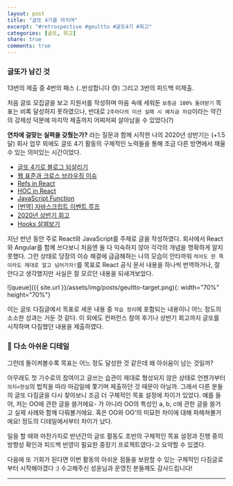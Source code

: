 ```yaml
---
layout: post
title: "글또 4기를 마치며"
excerpt: "#retrospective #geultto #글또4기 #회고"
categories: [글또, 회고]
share: true
comments: true
---
```


### 글또가 남긴 것

13번의 제출 중 4번의 패스 (..반성합니다 😓) 그리고 3번의 피드백 미제출.

처음 글또 모집글을 보고 지원서를 작성하며 마음 속에 세워둔 `보증금 100% 돌려받기` 목표는 비록 달성하지 못하였으나,
반대로 `2주마다의 미션 실패 시 예치금 차감`이라는 약간의 강제성 덕분에 마지막 제출까지 어찌저찌 살아남을 수 있었다(?)

**연차에 걸맞는 실력을 갖췄는가?** 라는 질문과 함께 시작한 나의 2020년 상반기는 (+1.5달)
회사 업무 외에도 글또 4기 활동의 구체적인 노력들을 통해 조금 다른 방면에서 채울 수 있는 의미있는 시간이었다.

* [글또 4기로 블로그 되살리기](https://chanmi-lee.github.io/articles/2020-03/why-geultto)
* [웹 표준과 크로스 브라우징 이슈](https://chanmi-lee.github.io/articles/2020-03/web-standard-and-cross-browsing-issue)
* [Refs in React](https://chanmi-lee.github.io/articles/2020-04/refs-in-react)
* [HOC in React](https://chanmi-lee.github.io/articles/2020-04/what-is-hoc-and-how-to-use-it-in-react)
* [JavaScript Function](https://chanmi-lee.github.io/articles/2020-05/JavaScript-Function)
* [[번역] 자바스크립트 이벤트 루프](https://chanmi-lee.github.io/articles/2020-06/JavaScript-Visualized-Event-Loop)
* [2020년 상반기 회고](https://chanmi-lee.github.io/articles/2020-07/the-first-half-of-2020)
* [Hooks 살펴보기](https://chanmi-lee.github.io/articles/2020-07/Hooks-of-React)

지난 반년 동안 주로 React와 JavaScript를 주제로 글을 작성하였다.
회사에서 React와 Angular를 함께 쓰다보니 처음엔 둘 다 익숙하지 않아 각각의 개념을 명확하게 알지 못했다.
그런 상태로 당장의 이슈 해결에 급급해하는 나의 모습이 안타까워 `적어도 한 쪽이라도 제대로 알고 넘어가자!`를 목표로 React 공식 문서 내용을 하나씩 번역하거나, 잘 안다고 생각했지만 사실은 잘 모르던 내용을 되새겨보았다.

![queue]({{ site.url }}/assets/img/posts/geultto-target.png){: width="70%" height="70%"}

이는 글또 다짐글에서 목표로 세운 내용 중 `학습 정리`에 포함되는 내용이니 어느 정도의 소소한 성과는 거둔 것 같다.
이 외에도 컨퍼런스 참여 후기나 상반기 회고까지 글또를 시작하며 다짐했던 내용을 제출하였다.

### 📌 다소 아쉬운 디테일

그런데 돌이켜볼수록 목표는 어느 정도 달성한 것 같은데 왜 아쉬움이 남는 것일까?

아무래도 첫 기수로의 참여이고 글쓰는 습관이 제대로 형성되지 않은 상태로 언젠가부터 `의지<현실`의 법칙을 따라 마감일에 쫓기며 제출하던 것 때문이 아닐까.
그래서 다른 분들의 글또 다짐글을 다시 찾아보니 조금 더 구체적인 목표 설정에 차이가 있었다.
예를 들어, 저는 OO에 관한 글을 쓸거에요- 가 아니라 OO의 특성인 a, b, c에 관한 글을 쓸거고 실제 사례와 함께 다뤄볼거에요. 혹은 OO와 OO'의 미묘한 차이에 대해 파헤쳐볼거에요! 정도의 디테일에서부터 차이가 났다.

일을 할 때와 마찬가지로 반년간의 글또 활동도 초반의 구체적인 목표 설정과 진행 중의 방향성 확인과 피드백 반영이 필요한 중장기 프로젝트였다-고 요약할 수 있겠다.

다음에 또 기회가 된다면 이번 활동의 아쉬운 점들을 보완할 수 있는 구체적인 다짐글로부터 시작해야겠다 :)
수고해주신 성윤님과 운영진 분들께도 감사드립니다!

---
